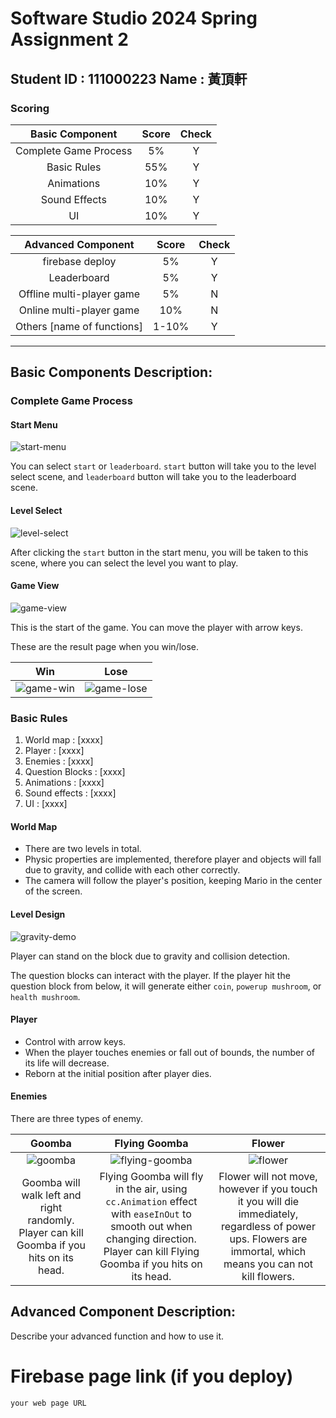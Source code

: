 # Software Studio 2024 Spring Assignment 2

## Student ID : 111000223 Name : 黃頂軒

### Scoring

| **Basic Component** | **Score** | **Check** |
| :---: | :---: | :---: |
| Complete Game Process | 5% | Y |
| Basic Rules | 55% | Y |
| Animations | 10% | Y |
| Sound Effects | 10% | Y |
| UI | 10% | Y |

|**Advanced Component**|**Score**|**Check**|
| :---: | :---: | :---: |
| firebase deploy | 5% | Y |
| Leaderboard | 5% | Y |
| Offline multi-player game | 5% | N |
| Online multi-player game | 10% | N |
| Others [name of functions] | 1-10% | Y |

---

## Basic Components Description: 

### Complete Game Process

#### Start Menu

![start-menu](img/start-menu.png)

You can select `start` or `leaderboard`. `start` button will take you to the level select scene, and `leaderboard` button will take you to the leaderboard scene.

#### Level Select

![level-select](img/level-select.png)

After clicking the `start` button in the start menu, you will be taken to this scene, where you can select the level you want to play.

#### Game View

![game-view](img/game-view.png)

This is the start of the game. You can move the player with arrow keys.

These are the result page when you win/lose.

| Win | Lose |
| :--: | :-: |
| ![game-win](img/game-win.png) | ![game-lose](img/game-lose.png) |

### Basic Rules

1. World map : [xxxx]
2. Player : [xxxx]
3. Enemies : [xxxx]
4. Question Blocks : [xxxx]
5. Animations : [xxxx]
6. Sound effects : [xxxx]
7. UI : [xxxx]

#### World Map

- There are two levels in total.
- Physic properties are implemented, therefore player and objects will fall due to gravity, and collide with each other correctly.
- The camera will follow the player's position, keeping Mario in the center of the screen.

#### Level Design

![gravity-demo](img/gravity.png)

Player can stand on the block due to gravity and collision detection.

The question blocks can interact with the player. If the player hit the question block from below, it will generate either `coin`, `powerup mushroom`, or `health mushroom`.

#### Player

- Control with arrow keys.
- When the player touches enemies or fall out of bounds, the number of its life will decrease.
- Reborn at the initial position after player dies.

#### Enemies

There are three types of enemy.

| Goomba | Flying Goomba | Flower |
| :---: | :---: | :---: |
| ![goomba](img/goomba.png) | ![flying-goomba](img/flying-goomba.png) | ![flower](img/flower.png) |
| Goomba will walk left and right randomly. Player can kill Goomba if you hits on its head. | Flying Goomba will fly in the air, using `cc.Animation` effect with `easeInOut` to smooth out when changing direction. Player can kill Flying Goomba if you hits on its head. | Flower will not move, however if you touch it you will die immediately, regardless of power ups. Flowers are immortal, which means you can not kill flowers. |

## Advanced Component Description: 

Describe your advanced function and how to use it.

# Firebase page link (if you deploy)

    your web page URL
